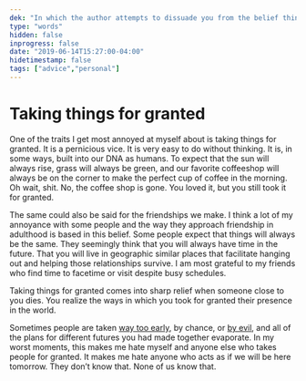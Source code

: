 ```yaml
---
dek: "In which the author attempts to dissuade you from the belief things will always be the way they are now"
type: "words"
hidden: false
inprogress: false
date: "2019-06-14T15:27:00-04:00"
hidetimestamp: false
tags: ["advice","personal"]
---
```

# Taking things for granted

One of the traits I get most annoyed at myself about is taking things for granted. It is a pernicious vice. It is very easy to do without thinking. It is, in some ways, built into our DNA as humans. To expect that the sun will always rise, grass will always be green, and our favorite coffeeshop will always be on the corner to make the perfect cup of coffee in the morning. Oh wait, shit. No, the coffee shop is gone. You loved it, but you still took it for granted.

The same could also be said for the friendships we make. I think a lot of my annoyance with some people and the way they approach friendship in adulthood is based in this belief. Some people expect that things will always be the same. They seemingly think that you will always have time in the future. That you will live in geographic similar places that facilitate hanging out and helping those relationships survive. I am most grateful to my friends who find time to facetime or visit despite busy schedules.

Taking things for granted comes into sharp relief when someone close to you dies. You realize the ways in which you took for granted their presence in the world.

Sometimes people are taken [way too early](https://www.recordonline.com/news/20190311/26-year-old-man-fatally-shot-in-middletown), by chance, or [by evil](https://www.recordonline.com/news/20190503/middletown-police-seek-pair-in-homicide-probe), and all of the plans for different futures you had made together evaporate. In my worst moments, this makes me hate myself and anyone else who takes people for granted. It makes me hate anyone who acts as if we will be here tomorrow. They don’t know that. None of us know that.
